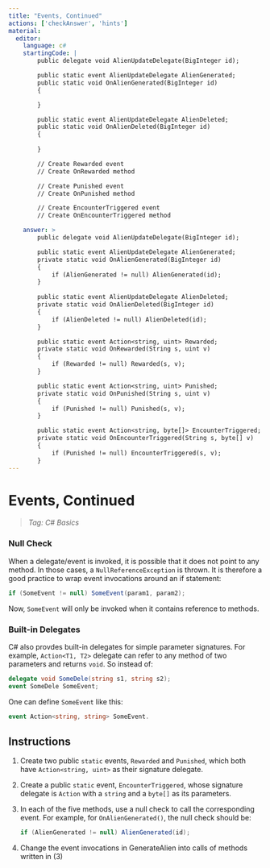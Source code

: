```yaml
---
title: "Events, Continued"
actions: ['checkAnswer', 'hints']
material: 
  editor:
    language: c#
    startingCode: | 
        public delegate void AlienUpdateDelegate(BigInteger id); 

        public static event AlienUpdateDelegate AlienGenerated; 
        public static void OnAlienGenerated(BigInteger id)
        {

        }

        public static event AlienUpdateDelegate AlienDeleted; 
        public static void OnAlienDeleted(BigInteger id)
        {
          
        }

        // Create Rewarded event
        // Create OnRewarded method

        // Create Punished event
        // Create OnPunished method

        // Create EncounterTriggered event
        // Create OnEncounterTriggered method

    answer: > 
        public delegate void AlienUpdateDelegate(BigInteger id); 

        public static event AlienUpdateDelegate AlienGenerated; 
        private static void OnAlienGenerated(BigInteger id) 
        {
            if (AlienGenerated != null) AlienGenerated(id); 
        }
        
        public static event AlienUpdateDelegate AlienDeleted; 
        private static void OnAlienDeleted(BigInteger id) 
        {
            if (AlienDeleted != null) AlienDeleted(id); 
        }

        public static event Action<string, uint> Rewarded; 
        private static void OnRewarded(String s, uint v) 
        {
            if (Rewarded != null) Rewarded(s, v); 
        }

        public static event Action<string, uint> Punished; 
        private static void OnPunished(String s, uint v) 
        {
            if (Punished != null) Punished(s, v); 
        }

        public static event Action<string, byte[]> EncounterTriggered; 
        private static void OnEncounterTriggered(String s, byte[] v) 
        {
            if (Punished != null) EncounterTriggered(s, v); 
        }
---
```


# Events, Continued
> *Tag: C# Basics*

### Null Check

When a delegate/event is invoked, it is possible that it does not point to any method. In those cases, a `NullReferenceException` is thrown. It is therefore a good practice to wrap event invocations around an if statement: 

```c#
if (SomeEvent != null) SomeEvent(param1, param2); 
```

Now, `SomeEvent` will only be invoked when it contains reference to methods. 

### Built-in Delegates

C# also provdes built-in delegates for simple parameter signatures. For example, `Action<T1, T2>` delegate can refer to any method of two parameters and returns `void`. So instead of:

```c#
delegate void SomeDele(string s1, string s2); 
event SomeDele SomeEvent; 
```

One can define `SomeEvent` like this: 

```c#
event Action<string, string> SomeEvent. 
```

## Instructions
   
1. Create two public `static` events, `Rewarded` and `Punished`, which both have `Action<string, uint>` as their signature delegate. 

2. Create a public `static` event, `EncounterTriggered`, whose signature delegate is `Action` with a `string` and a `byte[]` as its parameters. 

3. In each of the five methods, use a null check to call the corresponding event. For example, for `OnAlienGenerated()`, the null check should be: 
    ```c#
    if (AlienGenerated != null) AlienGenerated(id); 
    ```

4. Change the event invocations in GenerateAlien into calls of methods written in (3)